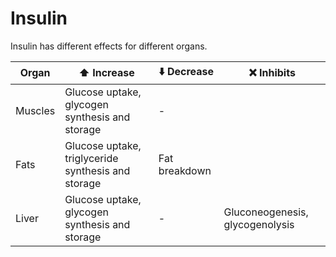 # Insulin

Insulin has different effects for different organs.

| Organ | ⬆️ Increase | ⬇️ Decrease | ❌ Inhibits |
|-------|----------|----------|----------|
| Muscles | Glucose uptake, glycogen synthesis and storage | - |
| Fats | Glucose uptake, triglyceride synthesis and storage | Fat breakdown |
| Liver | Glucose uptake, glycogen synthesis and storage | - | Gluconeogenesis, glycogenolysis |
